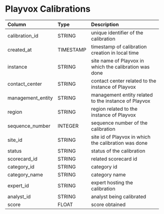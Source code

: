 # Playvox Calibrations

|Column | Type | Description|
| :--- | :--- | :--- | 
|calibration_id | STRING | unique identifier of the calibration|
|created_at | TIMESTAMP | timestamp of calibration creation in local time|
|instance | STRING | site name of Playvox in which the calibration was done|
|contact_center | STRING | contact center related to the instance of Playvox|
|management_entity | STRING | management entity related to the instance of Playvox|
|region | STRING | region related to the instance of Playvox|
|sequence_number | INTEGER | sequence number of the calibration|
|site_id | STRING | site id of Playvox in which the calibration was done|
|status | STRING | status of the calibration|
|scorecard_id | STRING | related scorecard id|
|category_id | STRING | category id|
|category_name | STRING | category name|
|expert_id | STRING | expert hosting the calibration|
|analyst_id | STRING | analyst being calibrated|
|score | FLOAT | score obtained|